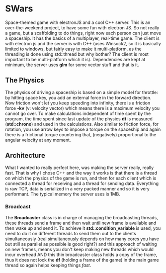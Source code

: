 # SWars
Space-themed game with electronJS and a cool C++ server. This is an over-the-weekend project, to have some fun with electron JS. So not really a game, but a scaffolding to do things, right now each person can just move a spaceship. It has the basics of a multiplayer, real-time game. The client is with electron js and the server is with C++ (uses Winsock2, so it is basically limited to windows, but fairly easy to make it multi-platform, as the threading is done using std::thread but why bother? The client is most important to be multi-platform which it is). Dependencies are kept at minimum, the server uses **glm** for some vector stuff and that is it.

## The Physics
The physics of driving a spaceship is based on a simple model for throttle: by hitting space key, you add an external force in the forward direction. Now friction won't let you keep speeding into infinity, there is a friction force **-kv** (v: velocity vector) which means there is a maximum velocity you cannot go over. To make calculations independent of time spent by the program, the time spent since last update of the physics **dt** is measured (**std::chrono**) and used in the calculations. Also similar to friction force, for rotation, you use arrow keys to impose a torque on the spaceship and again there is a frictional torque countering that, (negatively) proportional to the angular velocity at any moment. 

## Architecture
What I wanted to really perfect here, was making the server really, really fast. That is why I chose C++ and the way it works is that there is a thread on which the physics of the game is run, and then for each client which is connected a thread for receiving and a thread for sending data. Everything is raw TCP, data is serialized in a very packed manner and so it is very performant. The typical memory the server uses is 1MB. 
 ### Broadcast
The **Broadcaster** class is in charge of managing the broadcasting threads, these threads send a frame and then wait until new frame is available and then wake up and send it. To achieve it **std::condition_variable** is used, you need to do it on different threads to send them out to the clients simultaneously (real simultaneously depends on how many cores you have but still as parallel as possible is good right?) and this approach of waiting on new frames, means you don't keep making new threads which would incur overhead AND this thin broadcaster class holds a copy of the frame, thus it does not lock the **df** (holding a frame of the game) in the main game thread so again helps keeping things _fast_. 

